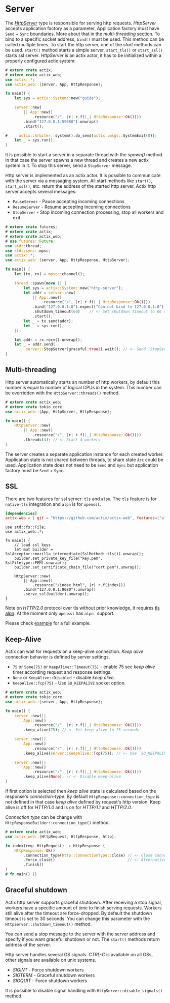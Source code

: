 # Server

The [*HttpServer*](../actix_web/struct.HttpServer.html) type is responsible for
serving http requests. *HttpServer* accepts application factory as a parameter,
Application factory must have `Send` + `Sync` boundaries. More about that in the
*multi-threading* section. To bind to a specific socket address, `bind()` must be used.
This method can be called multiple times. To start the http server, one of the *start*
methods can be used. `start()` method starts a simple server, `start_tls()` or `start_ssl()`
starts ssl server. *HttpServer* is an actix actor, it has to be initialized
within a properly configured actix system:

```rust
# extern crate actix;
# extern crate actix_web;
use actix::*;
use actix_web::{server, App, HttpResponse};

fn main() {
    let sys = actix::System::new("guide");

    server::new(
        || App::new()
            .resource("/", |r| r.f(|_| HttpResponse::Ok())))
        .bind("127.0.0.1:59080").unwrap()
        .start();

#     actix::Arbiter::system().do_send(actix::msgs::SystemExit(0));
    let _ = sys.run();
}
```

It is possible to start a server in a separate thread with the *spawn()* method. In that
case the server spawns a new thread and creates a new actix system in it. To stop
this server, send a `StopServer` message.

Http server is implemented as an actix actor. It is possible to communicate with the server
via a messaging system. All start methods like `start()`, `start_ssl()`, etc. return the
address of the started http server. Actix http server accepts several messages:

* `PauseServer` - Pause accepting incoming connections
* `ResumeServer` - Resume accepting incoming connections
* `StopServer` - Stop incoming connection processing, stop all workers and exit

```rust
# extern crate futures;
# extern crate actix;
# extern crate actix_web;
# use futures::Future;
use std::thread;
use std::sync::mpsc;
use actix::*;
use actix_web::{server, App, HttpResponse, HttpServer};

fn main() {
    let (tx, rx) = mpsc::channel();

    thread::spawn(move || {
        let sys = actix::System::new("http-server");
        let addr = server::new(
            || App::new()
                .resource("/", |r| r.f(|_| HttpResponse::Ok())))
            .bind("127.0.0.1:0").expect("Can not bind to 127.0.0.1:0")
            .shutdown_timeout(60)    // <- Set shutdown timeout to 60 seconds
            .start();
        let _ = tx.send(addr);
        let _ = sys.run();
    });

    let addr = rx.recv().unwrap();
    let _ = addr.send(
         server::StopServer{graceful:true}).wait(); // <- Send `StopServer` message to server.
}
```

## Multi-threading

Http server automatically starts an number of http workers, by default
this number is equal to number of logical CPUs in the system. This number
can be overridden with the `HttpServer::threads()` method.

```rust
# extern crate actix_web;
# extern crate tokio_core;
use actix_web::{App, HttpServer, HttpResponse};

fn main() {
    HttpServer::new(
        || App::new()
            .resource("/", |r| r.f(|_| HttpResponse::Ok())))
        .threads(4); // <- Start 4 workers
}
```

The server creates a separate application instance for each created worker. Application state
is not shared between threads, to share state `Arc` could be used. Application state
does not need to be `Send` and `Sync` but application factory must be `Send` + `Sync`.

## SSL

There are two features for ssl server: `tls` and `alpn`. The `tls` feature is for `native-tls`
integration and `alpn` is for `openssl`.

```toml
[dependencies]
actix-web = { git = "https://github.com/actix/actix-web", features=["alpn"] }
```

```rust,ignore
use std::fs::File;
use actix_web::*;

fn main() {
    // load ssl keys
    let mut builder = SslAcceptor::mozilla_intermediate(SslMethod::tls()).unwrap();
    builder.set_private_key_file("key.pem", SslFiletype::PEM).unwrap();
    builder.set_certificate_chain_file("cert.pem").unwrap();

    HttpServer::new(
        || App::new()
            .resource("/index.html", |r| r.f(index)))
        .bind("127.0.0.1:8080").unwrap()
        .serve_ssl(builder).unwrap();
}
```

Note on *HTTP/2.0* protocol over tls without prior knowledge, it requires
[tls alpn](https://tools.ietf.org/html/rfc7301). At the moment only
`openssl` has `alpn ` support.

Please check [example](https://github.com/actix/actix-web/tree/master/examples/tls)
for a full example.

## Keep-Alive

Actix can wait for requests on a keep-alive connection. *Keep alive*
connection behavior is defined by server settings.

 * `75` or `Some(75)` or `KeepAlive::Timeout(75)` - enable 75 sec *keep alive* timer according
    request and response settings.
 * `None` or `KeepAlive::Disabled` - disable *keep alive*.
 * `KeepAlive::Tcp(75)` - Use `SO_KEEPALIVE` socket option.

```rust
# extern crate actix_web;
# extern crate tokio_core;
use actix_web::{server, App, HttpResponse};

fn main() {
    server::new(||
        App::new()
            .resource("/", |r| r.f(|_| HttpResponse::Ok())))
        .keep_alive(75); // <- Set keep-alive to 75 seconds

    server::new(||
        App::new()
            .resource("/", |r| r.f(|_| HttpResponse::Ok())))
        .keep_alive(server::KeepAlive::Tcp(75)); // <- Use `SO_KEEPALIVE` socket option.

    server::new(||
        App::new()
            .resource("/", |r| r.f(|_| HttpResponse::Ok())))
        .keep_alive(None); // <- Disable keep-alive
}
```

If first option is selected then *keep alive* state is
calculated based on the response's *connection-type*. By default
`HttpResponse::connection_type` is not defined in that case *keep alive*
defined by request's http version. Keep alive is off for *HTTP/1.0*
and is on for *HTTP/1.1* and *HTTP/2.0*.

*Connection type* can be change with `HttpResponseBuilder::connection_type()` method.

```rust
# extern crate actix_web;
use actix_web::{HttpRequest, HttpResponse, http};

fn index(req: HttpRequest) -> HttpResponse {
    HttpResponse::Ok()
        .connection_type(http::ConnectionType::Close) // <- Close connection
        .force_close()                                // <- Alternative method
        .finish()
}
# fn main() {}
```

## Graceful shutdown

Actix http server supports graceful shutdown. After receiving a stop signal, workers
have a specific amount of time to finish serving requests. Workers still alive after the
timeout are force-dropped. By default the shutdown timeout is set to 30 seconds.
You can change this parameter with the `HttpServer::shutdown_timeout()` method.

You can send a stop message to the server with the server address and specify if you want
graceful shutdown or not. The `start()` methods return address of the server.

Http server handles several OS signals. *CTRL-C* is available on all OSs,
other signals are available on unix systems.

* *SIGINT* - Force shutdown workers
* *SIGTERM* - Graceful shutdown workers
* *SIGQUIT* - Force shutdown workers

It is possible to disable signal handling with `HttpServer::disable_signals()` method.
